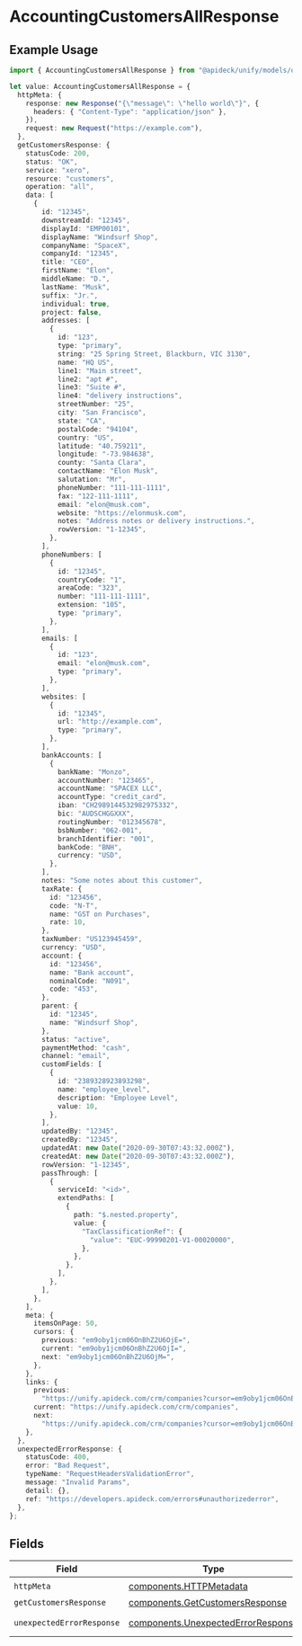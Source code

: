 # AccountingCustomersAllResponse

## Example Usage

```typescript
import { AccountingCustomersAllResponse } from "@apideck/unify/models/operations";

let value: AccountingCustomersAllResponse = {
  httpMeta: {
    response: new Response("{\"message\": \"hello world\"}", {
      headers: { "Content-Type": "application/json" },
    }),
    request: new Request("https://example.com"),
  },
  getCustomersResponse: {
    statusCode: 200,
    status: "OK",
    service: "xero",
    resource: "customers",
    operation: "all",
    data: [
      {
        id: "12345",
        downstreamId: "12345",
        displayId: "EMP00101",
        displayName: "Windsurf Shop",
        companyName: "SpaceX",
        companyId: "12345",
        title: "CEO",
        firstName: "Elon",
        middleName: "D.",
        lastName: "Musk",
        suffix: "Jr.",
        individual: true,
        project: false,
        addresses: [
          {
            id: "123",
            type: "primary",
            string: "25 Spring Street, Blackburn, VIC 3130",
            name: "HQ US",
            line1: "Main street",
            line2: "apt #",
            line3: "Suite #",
            line4: "delivery instructions",
            streetNumber: "25",
            city: "San Francisco",
            state: "CA",
            postalCode: "94104",
            country: "US",
            latitude: "40.759211",
            longitude: "-73.984638",
            county: "Santa Clara",
            contactName: "Elon Musk",
            salutation: "Mr",
            phoneNumber: "111-111-1111",
            fax: "122-111-1111",
            email: "elon@musk.com",
            website: "https://elonmusk.com",
            notes: "Address notes or delivery instructions.",
            rowVersion: "1-12345",
          },
        ],
        phoneNumbers: [
          {
            id: "12345",
            countryCode: "1",
            areaCode: "323",
            number: "111-111-1111",
            extension: "105",
            type: "primary",
          },
        ],
        emails: [
          {
            id: "123",
            email: "elon@musk.com",
            type: "primary",
          },
        ],
        websites: [
          {
            id: "12345",
            url: "http://example.com",
            type: "primary",
          },
        ],
        bankAccounts: [
          {
            bankName: "Monzo",
            accountNumber: "123465",
            accountName: "SPACEX LLC",
            accountType: "credit_card",
            iban: "CH2989144532982975332",
            bic: "AUDSCHGGXXX",
            routingNumber: "012345678",
            bsbNumber: "062-001",
            branchIdentifier: "001",
            bankCode: "BNH",
            currency: "USD",
          },
        ],
        notes: "Some notes about this customer",
        taxRate: {
          id: "123456",
          code: "N-T",
          name: "GST on Purchases",
          rate: 10,
        },
        taxNumber: "US123945459",
        currency: "USD",
        account: {
          id: "123456",
          name: "Bank account",
          nominalCode: "N091",
          code: "453",
        },
        parent: {
          id: "12345",
          name: "Windsurf Shop",
        },
        status: "active",
        paymentMethod: "cash",
        channel: "email",
        customFields: [
          {
            id: "2389328923893298",
            name: "employee_level",
            description: "Employee Level",
            value: 10,
          },
        ],
        updatedBy: "12345",
        createdBy: "12345",
        updatedAt: new Date("2020-09-30T07:43:32.000Z"),
        createdAt: new Date("2020-09-30T07:43:32.000Z"),
        rowVersion: "1-12345",
        passThrough: [
          {
            serviceId: "<id>",
            extendPaths: [
              {
                path: "$.nested.property",
                value: {
                  "TaxClassificationRef": {
                    "value": "EUC-99990201-V1-00020000",
                  },
                },
              },
            ],
          },
        ],
      },
    ],
    meta: {
      itemsOnPage: 50,
      cursors: {
        previous: "em9oby1jcm06OnBhZ2U6OjE=",
        current: "em9oby1jcm06OnBhZ2U6OjI=",
        next: "em9oby1jcm06OnBhZ2U6OjM=",
      },
    },
    links: {
      previous:
        "https://unify.apideck.com/crm/companies?cursor=em9oby1jcm06OnBhZ2U6OjE%3D",
      current: "https://unify.apideck.com/crm/companies",
      next:
        "https://unify.apideck.com/crm/companies?cursor=em9oby1jcm06OnBhZ2U6OjM",
    },
  },
  unexpectedErrorResponse: {
    statusCode: 400,
    error: "Bad Request",
    typeName: "RequestHeadersValidationError",
    message: "Invalid Params",
    detail: {},
    ref: "https://developers.apideck.com/errors#unauthorizederror",
  },
};
```

## Fields

| Field                                                                                    | Type                                                                                     | Required                                                                                 | Description                                                                              |
| ---------------------------------------------------------------------------------------- | ---------------------------------------------------------------------------------------- | ---------------------------------------------------------------------------------------- | ---------------------------------------------------------------------------------------- |
| `httpMeta`                                                                               | [components.HTTPMetadata](../../models/components/httpmetadata.md)                       | :heavy_check_mark:                                                                       | N/A                                                                                      |
| `getCustomersResponse`                                                                   | [components.GetCustomersResponse](../../models/components/getcustomersresponse.md)       | :heavy_minus_sign:                                                                       | Customers                                                                                |
| `unexpectedErrorResponse`                                                                | [components.UnexpectedErrorResponse](../../models/components/unexpectederrorresponse.md) | :heavy_minus_sign:                                                                       | Unexpected error                                                                         |